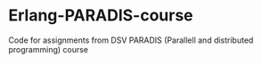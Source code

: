 # Erlang-PARADIS-course   
Code for assignments from DSV PARADIS (Parallell and distributed programming) course
